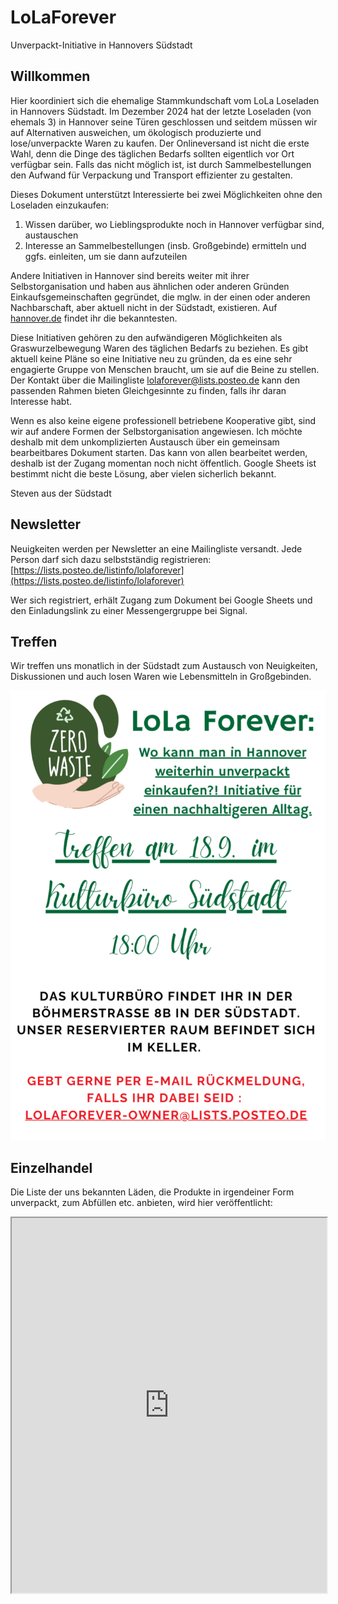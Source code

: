 # LoLaForever
Unverpackt-Initiative in Hannovers Südstadt

## Willkommen
Hier koordiniert sich die ehemalige Stammkundschaft vom LoLa Loseladen in Hannovers Südstadt. Im Dezember 2024 hat der letzte Loseladen (von ehemals 3) in Hannover seine Türen geschlossen und seitdem müssen wir auf Alternativen ausweichen, um ökologisch produzierte und lose/unverpackte Waren zu kaufen. Der Onlineversand ist nicht die erste Wahl, denn die Dinge des täglichen Bedarfs sollten eigentlich vor Ort verfügbar sein. Falls das nicht möglich ist, ist durch Sammelbestellungen den Aufwand für Verpackung und Transport effizienter zu gestalten.

Dieses Dokument unterstützt Interessierte bei zwei Möglichkeiten ohne den Loseladen einzukaufen:
1. Wissen darüber, wo Lieblingsprodukte noch in Hannover verfügbar sind, austauschen
2. Interesse an Sammelbestellungen (insb. Großgebinde) ermitteln und ggfs. einleiten, um sie dann aufzuteilen

Andere Initiativen in Hannover sind bereits weiter mit ihrer Selbstorganisation und haben aus ähnlichen oder anderen Gründen Einkaufsgemeinschaften gegründet, die mglw. in der einen oder anderen Nachbarschaft, aber aktuell nicht in der Südstadt, existieren. Auf [hannover.de](https://www.hannover.de/Leben-in-der-Region-Hannover/Umwelt-Nachhaltigkeit/Naturschutz/Aufgaben-Projekte/Das-Agrikulturprogramm-f%C3%BCr-Hannover/Regionale-Einkaufstipps/Solidarische-Landwirtschaft-und-Einkaufsgemeinschaften2/Einkaufsgemeinschaften) findet ihr die bekanntesten.

Diese Initiativen gehören zu den aufwändigeren Möglichkeiten als Graswurzelbewegung Waren des täglichen Bedarfs zu beziehen. Es gibt aktuell keine Pläne so eine Initiative neu zu gründen, da es eine sehr engagierte Gruppe von Menschen braucht, um sie auf die Beine zu stellen. Der Kontakt über die Mailingliste [lolaforever@lists.posteo.de](mailto:lolaforever@lists.posteo.de) kann den passenden Rahmen bieten Gleichgesinnte zu finden, falls ihr daran Interesse habt.

Wenn es also keine eigene professionell betriebene Kooperative gibt, sind wir auf andere Formen der Selbstorganisation angewiesen. Ich möchte deshalb mit dem unkomplizierten Austausch über ein gemeinsam bearbeitbares Dokument starten. Das kann von allen bearbeitet werden, deshalb ist der Zugang momentan noch nicht öffentlich. Google Sheets ist bestimmt nicht die beste Lösung, aber vielen sicherlich bekannt.

Steven aus der Südstadt

## Newsletter
Neuigkeiten werden per Newsletter an eine Mailingliste versandt. Jede Person darf sich dazu selbstständig registrieren: [https://lists.posteo.de/listinfo/lolaforever](https://lists.posteo.de/listinfo/lolaforever)

Wer sich registriert, erhält Zugang zum Dokument bei Google Sheets und den Einladungslink zu einer Messengergruppe bei Signal.

## Treffen

Wir treffen uns monatlich in der Südstadt zum Austausch von Neuigkeiten, Diskussionen und auch losen Waren wie Lebensmitteln in Großgebinden.

![Treffen September 2025](assets/25-09-treffen.png)

## Einzelhandel

Die Liste der uns bekannten Läden, die Produkte in irgendeiner Form unverpackt, zum Abfüllen etc. anbieten, wird hier veröffentlicht:

<iframe height="600" src="https://docs.google.com/spreadsheets/d/e/2PACX-1vQliXG_XNvtnH44Cj75XP49-Guy9-A9e2rBBsHKxEY-gqBQS8hti-Z-NxF3AoRTC5dmRBGYx3urD6k3/pubhtml?gid=0&amp;single=true&amp;widget=false&amp;headers=false" style="width: 100%;"></iframe>
